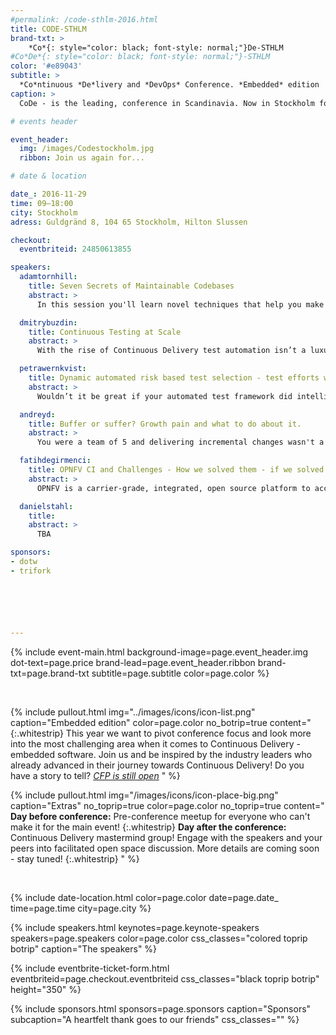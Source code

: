 ```yaml
---
#permalink: /code-sthlm-2016.html
title: CODE-STHLM
brand-txt: >
    *Co*{: style="color: black; font-style: normal;"}De-STHLM
#Co*De*{: style="color: black; font-style: normal;"}-STHLM
color: '#e89043'
subtitle: >
  *Co*ntinuous *De*livery and *DevOps* Conference. *Embedded* edition
caption: >
  CoDe - is the leading, conference in Scandinavia. Now in Stockholm for the second time.

# events header

event_header:
  img: /images/Codestockholm.jpg
  ribbon: Join us again for...

# date & location

date_: 2016-11-29
time: 09—18:00
city: Stockholm
adress: Guldgränd 8, 104 65 Stockholm, Hilton Slussen

checkout:
  eventbriteid: 24850613855

speakers:
  adamtornhill:
    title: Seven Secrets of Maintainable Codebases
    abstract: >
      In this session you'll learn novel techniques that help you make sense of large codebases. You'll learn to identify the code that really matters for your ability to maintain a system, how to prioritize improvements and even evaluate your architecture based on how you actually work with the code. We'll also cover the people side of programming as you learn to mine social information such as communication paths, developer knowledge and hotspots. All techniques are based on software evolution. They use data from the most underused informational source that we have in our industry: our version-control system. Each point is illustrated with a case study from a real-world project.

  dmitrybuzdin:
    title: Continuous Testing at Scale
    abstract: >
      With the rise of Continuous Delivery test automation isn’t a luxury anymore — it’s the norm. However, when dealing with highly complex and modular projects you would be disappointed to learn that it is a challenge to set-up a fully automated continuous testing pipeline. The typical problems are tool incompatibility and general lack of suitable solutions to scale out test automation processes. Imagine tens of thousands of automated test cases, which are required to be run for a product to be fully tested. During this talk Dmitry will answer the following questions: How do you run your automated tests in the shortest time frame possible? How can you tell if your functional test coverage is improving? How do you select and run the most appropriate test cases? How do you get actionable insights from the results of your testing process? How to be sure that it’s safe to release a software package to production? This presentation will guide you through a journey of building and improving a test automation pipeline based on Jenkins in a large telco organisation with hundreds of thousands of test executions performed on daily basis. By looking at this example it would be possible to see what tools are currently missing on the market and where the test automation industry should focus its efforts. The talk will outline examples of microservices developed to fill the functional gaps. This experience would be beneficial and applicable to your next large-scale CD project.

  petrawernkvist:
    title: Dynamic automated risk based test selection - test efforts where it matters most
    abstract: >
      Wouldn’t it be great if your automated test framework did intelligent test selections for you? If it tested what’s most important to test every single time without manual effort? Continuous Integration places high demands on automatic regression testing. You need to continuously ensure that your products are of high quality. While doing that, how do you know that you are spending your testing resources on the most important areas when it is not possible to test everything every time? At Westermo we have solved this. We let the automated test framework dynamically select the most important test cases to be executed based on a set of risk factors - every single time we execute a new test round.

  andreyd:
    title: Buffer or suffer? Growth pain and what to do about it.
    abstract: >
      You were a team of 5 and delivering incremental changes wasn't a problem - if something breaks you just fix it all together. But now you are ten teams. While you fix your colleagues wait. What can you do to avoid pressure and keep delivery pipeline green? I would like to share few ways that I used in different projects to overcome growth issues. Which one would work for you?

  fatihdegirmenci:
    title: OPNFV CI and Challenges - How we solved them - if we solved them at all!
    abstract: >
      OPNFV is a carrier-grade, integrated, open source platform to accelerate the introduction of new NFV products and services. It aims to build the platform by integrating components from different upstream projects such as OpenStack, OpenDaylight, OpenVswitch, KVM and so on. Apart from integrating different components, OPNFV aims to identify gaps in these components and fixes them directly in upstream. OPNFV sees CI/CD to be a solution to its challenges by providing a foundation for developing, integrating and testing OPNFV faster and more efficient through the release cycles. It is crucial for OPNFV and the ecosystem we are building the underlying upstream projects to find the best way to realize the principles and best practices of CI/CD methodologies to reduce the impacts caused by the integration work and be able to provide fast feedback to its own developers and other communities and a stable platform to our users release by release. During this session we will talk about the evolution of OPNFV CI/CD from the project's early days up till now and share our experiences.

  danielstahl:
    title:
    abstract: >
      TBA

sponsors:
- dotw
- trifork






---
```


{% include event-main.html
background-image=page.event_header.img
dot-text=page.price
brand-lead=page.event_header.ribbon
brand-txt=page.brand-txt
subtitle=page.subtitle
color=page.color %}

<br>

{% include pullout.html
img="../images/icons/icon-list.png"
caption="Embedded edition"
color=page.color
no_botrip=true
content="
{:.whitestrip}
This year we want to pivot conference focus and look more into the most challenging area when it comes to Continuous Delivery - embedded software. Join us and be inspired by the industry leaders who already advanced in their journey towards Continuous Delivery! Do you have a story to tell? *[CFP is still open](http://www.code-conf.com/cfp/)*
"
%}

{% include pullout.html
img="/images/icons/icon-place-big.png"
caption="Extras"
no_toprip=true
color=page.color
no_toprip=true
content="
**Day before conference:** Pre-conference meetup for everyone who can't make it for the main event!
{:.whitestrip}
**Day after the conference:** Continuous Delivery mastermind group! Engage with the speakers and your peers into facilitated open space discussion. More details are coming soon - stay tuned!
{:.whitestrip}
"
%}

<br/>

{% include date-location.html
color=page.color
date=page.date_
time=page.time
city=page.city %}

{% include speakers.html
keynotes=page.keynote-speakers
speakers=page.speakers
color=page.color
css_classes="colored toprip botrip"
caption="The speakers" %}

{% include eventbrite-ticket-form.html
eventbriteid=page.checkout.eventbriteid
css_classes="black toprip botrip"
height="350" %}

{% include sponsors.html
sponsors=page.sponsors
caption="Sponsors"
subcaption="A heartfelt thank goes to our friends"
css_classes="" %}

